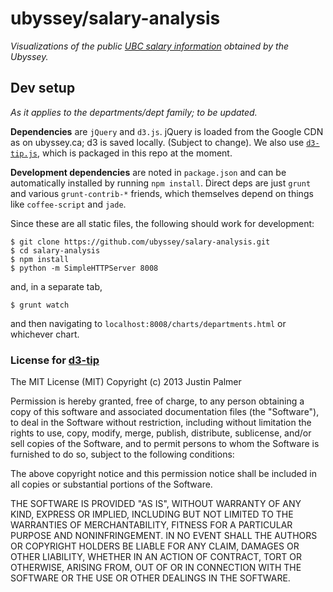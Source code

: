 # ubyssey/salary-analysis
*Visualizations of the public [UBC salary information](https://github.com/ubyssey/salarydb) obtained by the Ubyssey.*


## Dev setup
*As it applies to the departments/dept family; to be updated.*

**Dependencies** are `jQuery` and `d3.js`. jQuery is loaded from the Google
CDN as on ubyssey.ca; d3 is saved locally. (Subject to change). We also
use [`d3-tip.js`](https://github.com/Caged/d3-tip), which is packaged in this 
repo at the moment.

**Development dependencies** are noted in `package.json` and can be automatically
installed by running `npm install`. Direct deps are just `grunt` and various `grunt-contrib-*` friends, which themselves depend on things like `coffee-script` and `jade`.

Since these are all static files, the following should work for development:
```
$ git clone https://github.com/ubyssey/salary-analysis.git
$ cd salary-analysis
$ npm install
$ python -m SimpleHTTPServer 8008
```
and, in a separate tab,
```
$ grunt watch
```
and then navigating to `localhost:8008/charts/departments.html` or whichever chart.


### License for [d3-tip](https://github.com/Caged/d3-tip)

The MIT License (MIT)
Copyright (c) 2013 Justin Palmer

Permission is hereby granted, free of charge, to any person obtaining a copy of this software and associated documentation files (the "Software"), to deal in the Software without restriction, including without limitation the rights to use, copy, modify, merge, publish, distribute, sublicense, and/or sell copies of the Software, and to permit persons to whom the Software is furnished to do so, subject to the following conditions:

The above copyright notice and this permission notice shall be included in all copies or substantial portions of the Software.

THE SOFTWARE IS PROVIDED "AS IS", WITHOUT WARRANTY OF ANY KIND, EXPRESS OR IMPLIED, INCLUDING BUT NOT LIMITED TO THE WARRANTIES OF MERCHANTABILITY, FITNESS FOR A PARTICULAR PURPOSE AND NONINFRINGEMENT. IN NO EVENT SHALL THE AUTHORS OR COPYRIGHT HOLDERS BE LIABLE FOR ANY CLAIM, DAMAGES OR OTHER LIABILITY, WHETHER IN AN ACTION OF CONTRACT, TORT OR OTHERWISE, ARISING FROM, OUT OF OR IN CONNECTION WITH THE SOFTWARE OR THE USE OR OTHER DEALINGS IN THE SOFTWARE.